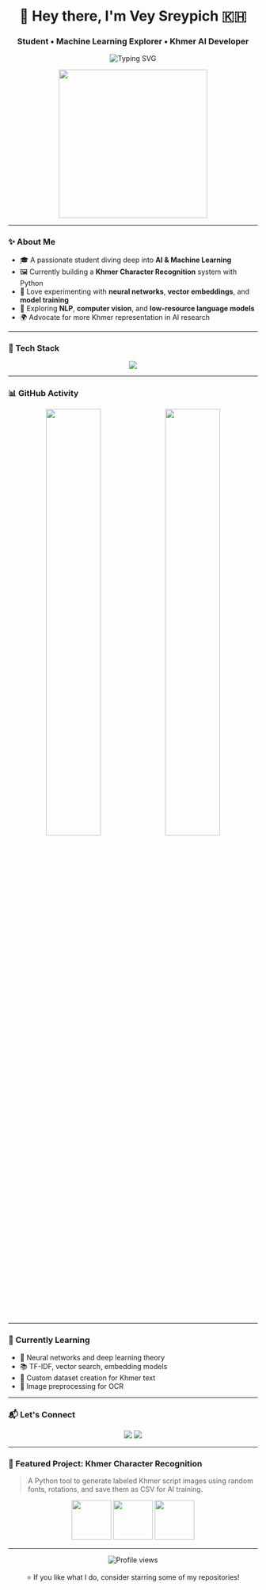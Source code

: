 <h1 align="center">👋 Hey there, I'm Vey Sreypich 🇰🇭</h1>
<h3 align="center">Student • Machine Learning Explorer • Khmer AI Developer</h3>

<p align="center">
  <img src="https://readme-typing-svg.demolab.com?font=Fira+Code&pause=1000&color=F7A41D&center=true&vCenter=true&width=550&lines=🧠+Learning+ML+from+Scratch;🇰🇭+Building+Khmer+AI+Projects;💻+Exploring+Deep+Learning+and+CV" alt="Typing SVG" />
</p>

<p align="center">
  <img src="https://media.giphy.com/media/Y4z9olnoVl5QI/giphy.gif" width="300px">
</p>

---

### ✨ About Me

- 🎓 A passionate student diving deep into **AI & Machine Learning**
- 🖼 Currently building a **Khmer Character Recognition** system with Python
- 🧪 Love experimenting with **neural networks**, **vector embeddings**, and **model training**
- 🔬 Exploring **NLP**, **computer vision**, and **low-resource language models**
- 🌍 Advocate for more Khmer representation in AI research

---

### 🚀 Tech Stack

<p align="center">
  <img src="https://skillicons.dev/icons?i=python,numpy,pandas,jupyter,vscode,git,github,matplotlib,linux" />
</p>

---

### 📊 GitHub Activity

<p align="center">
  <img src="https://github-readme-stats.vercel.app/api?username=VeySreypich&show_icons=true&theme=tokyonight&border_radius=10" width="47%" />
  <img src="https://github-readme-streak-stats.herokuapp.com?user=VeySreypich&theme=tokyonight&hide_border=false" width="47%" />
</p>

---

### 🌱 Currently Learning

- 🤖 Neural networks and deep learning theory
- 📚 TF-IDF, vector search, embedding models
- 🔡 Custom dataset creation for Khmer text
- 📸 Image preprocessing for OCR

---

### 📬 Let's Connect

<p align="center">
  <a href="https://github.com/VeySreypich"><img src="https://img.shields.io/badge/GitHub-181717?style=for-the-badge&logo=github&logoColor=white" /></a>
  <a href="mailto:veysreypich@gmail.com"><img src="https://img.shields.io/badge/Gmail-D14836?style=for-the-badge&logo=gmail&logoColor=white" /></a>
</p>

---

### 🌟 Featured Project: Khmer Character Recognition

> A Python tool to generate labeled Khmer script images using random fonts, rotations, and save them as CSV for AI training.

<p align="center">
  <img src="https://github.com/VeySreypich/khmer-character-recognition/raw/main/demo/ក_18_2.png" width="80px">
  <img src="https://github.com/VeySreypich/khmer-character-recognition/raw/main/demo/គ_25_-2.png" width="80px">
  <img src="https://github.com/VeySreypich/khmer-character-recognition/raw/main/demo/ឈ_13_5.png" width="80px">
</p>

---

<p align="center">
  <img src="https://komarev.com/ghpvc/?username=VeySreypich&style=flat-square&color=blue" alt="Profile views" />
  <br><br>
  ⭐️ If you like what I do, consider starring some of my repositories!
</p>

